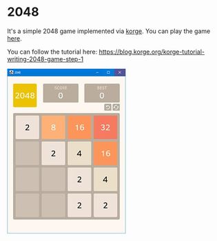 # 2048

It's a simple 2048 game implemented via [korge](https://korge.org/). You can play the game [here](https://rezmike.github.io/2048/).

You can follow the tutorial here: <https://blog.korge.org/korge-tutorial-writing-2048-game-step-1>

![2048.jpg](2048.jpg)
